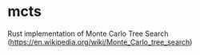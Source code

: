 # mcts
Rust implementation of Monte Carlo Tree Search (https://en.wikipedia.org/wiki/Monte_Carlo_tree_search)
